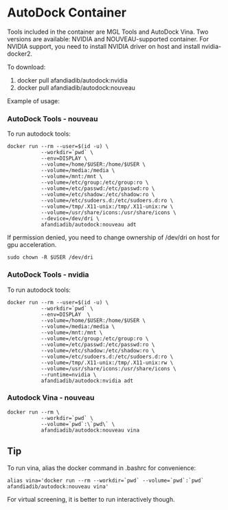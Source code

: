 # AutoDock Container

Tools included in the container are MGL Tools and AutoDock Vina. Two versions are available: NVIDIA and NOUVEAU-supported container. For NVIDIA support, you need to install NVIDIA driver on host and install nvidia-docker2.

To download:
  1. docker pull afandiadib/autodock:nvidia
  2. docker pull afandiadib/autodock:nouveau

Example of usage:

### AutoDock Tools - nouveau

To run autodock tools:
```
docker run --rm --user=$(id -u) \
           --workdir=`pwd` \
           --env=DISPLAY \
           --volume=/home/$USER:/home/$USER \
           --volume=/media:/media \
           --volume=/mnt:/mnt \
           --volume=/etc/group:/etc/group:ro \
           --volume=/etc/passwd:/etc/passwd:ro \
           --volume=/etc/shadow:/etc/shadow:ro \
           --volume=/etc/sudoers.d:/etc/sudoers.d:ro \
           --volume=/tmp/.X11-unix:/tmp/.X11-unix:rw \
           --volume=/usr/share/icons:/usr/share/icons \
           --device=/dev/dri \
           afandiadib/autodock:nouveau adt
```
If permission denied, you need to change ownership of /dev/dri on host for gpu acceleration.
```
sudo chown -R $USER /dev/dri
```
### AutoDock Tools - nvidia

To run autodock tools:
```
docker run --rm --user=$(id -u) \
           --workdir=`pwd` \
           --env=DISPLAY  \
           --volume=/home/$USER:/home/$USER \
           --volume=/media:/media \
           --volume=/mnt:/mnt \
           --volume=/etc/group:/etc/group:ro \
           --volume=/etc/passwd:/etc/passwd:ro \
           --volume=/etc/shadow:/etc/shadow:ro \
           --volume=/etc/sudoers.d:/etc/sudoers.d:ro \
           --volume=/tmp/.X11-unix:/tmp/.X11-unix:rw \
           --volume=/usr/share/icons:/usr/share/icons \
           --runtime=nvidia \
           afandiadib/autodock:nvidia adt
```

### Autodock Vina - nouveau
```
docker run --rm \
           --workdir=`pwd` \
           --volume=`pwd`:\`pwd\` \
           afandiadib/autodock:nouveau vina
```
## Tip

To run vina, alias the docker command in .bashrc for convenience:
```
alias vina='docker run --rm --workdir=`pwd` --volume=`pwd`:`pwd` afandiadib/autodock:nouveau vina'
```
For virtual screening, it is better to run interactively though.
